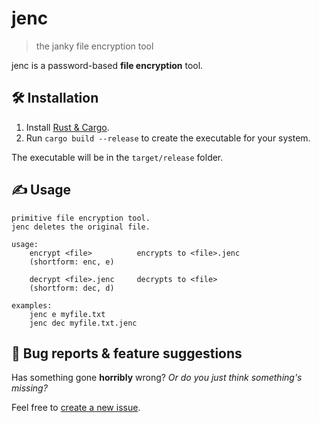 # jenc
> the janky file encryption tool

jenc is a password-based **file encryption** tool.

## :hammer_and_wrench: Installation
1. Install [Rust & Cargo](https://doc.rust-lang.org/cargo/getting-started/installation.html).
2. Run `cargo build --release` to create the executable for your system.

The executable will be in the `target/release` folder.

## :writing_hand: Usage
```
primitive file encryption tool.
jenc deletes the original file.

usage:
    encrypt <file>          encrypts to <file>.jenc
    (shortform: enc, e)

    decrypt <file>.jenc     decrypts to <file> 
    (shortform: dec, d)

examples:
    jenc e myfile.txt
    jenc dec myfile.txt.jenc
```

## :bug: Bug reports & feature suggestions
Has something gone **horribly** wrong? *Or do you just think something's missing?*

Feel free to [create a new issue](https://github.com/jack-avery/jenc/issues).
